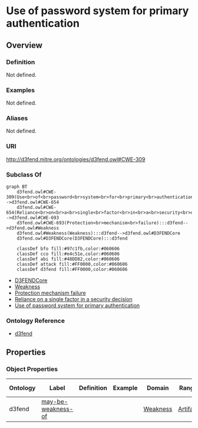 # Use of password system for primary authentication

## Overview

### Definition
Not defined.

### Examples
Not defined.

### Aliases
Not defined.

### URI
http://d3fend.mitre.org/ontologies/d3fend.owl#CWE-309

### Subclass Of
```mermaid
graph BT
    d3fend.owl#CWE-309(Use<br>of<br>password<br>system<br>for<br>primary<br>authentication):::d3fend-->d3fend.owl#CWE-654
    d3fend.owl#CWE-654(Reliance<br>on<br>a<br>single<br>factor<br>in<br>a<br>security<br>decision):::d3fend-->d3fend.owl#CWE-693
    d3fend.owl#CWE-693(Protection<br>mechanism<br>failure):::d3fend-->d3fend.owl#Weakness
    d3fend.owl#Weakness(Weakness):::d3fend-->d3fend.owl#D3FENDCore
    d3fend.owl#D3FENDCore(D3FENDCore):::d3fend
    
    classDef bfo fill:#97c1fb,color:#060606
    classDef cco fill:#e4c51e,color:#060606
    classDef abi fill:#48DD82,color:#060606
    classDef attack fill:#FF0000,color:#060606
    classDef d3fend fill:#FF0000,color:#060606
```

- [D3FENDCore](/docs/ontology/reference/model/D3FENDCore/D3FENDCore.md)
- [Weakness](/docs/ontology/reference/model/D3FENDCore/Weakness/Weakness.md)
- [Protection mechanism failure](/docs/ontology/reference/model/D3FENDCore/Weakness/Protection%20mechanism%20failure/Protection%20mechanism%20failure.md)
- [Reliance on a single factor in a security decision](/docs/ontology/reference/model/D3FENDCore/Weakness/Protection%20mechanism%20failure/Reliance%20on%20a%20single%20factor%20in%20a%20security%20decision/Reliance%20on%20a%20single%20factor%20in%20a%20security%20decision.md)
- [Use of password system for primary authentication](/docs/ontology/reference/model/D3FENDCore/Weakness/Protection%20mechanism%20failure/Reliance%20on%20a%20single%20factor%20in%20a%20security%20decision/Use%20of%20password%20system%20for%20primary%20authentication/Use%20of%20password%20system%20for%20primary%20authentication.md)


### Ontology Reference
- [d3fend](http://d3fend.mitre.org/ontologies/d3fend.owl#)

## Properties
### Object Properties
| Ontology | Label | Definition | Example | Domain | Range | Inverse Of |
|----------|-------|------------|---------|--------|-------|------------|
| d3fend | [may-be-weakness-of](http://d3fend.mitre.org/ontologies/d3fend.owl#may-be-weakness-of) |  |  | [Weakness](/docs/ontology/reference/model/D3FENDCore/Weakness/Weakness.md) | [Artifact](/docs/ontology/reference/model/D3FENDCore/Artifact/Artifact.md) | [may-have-weakness](http://d3fend.mitre.org/ontologies/d3fend.owl#may-have-weakness) |

